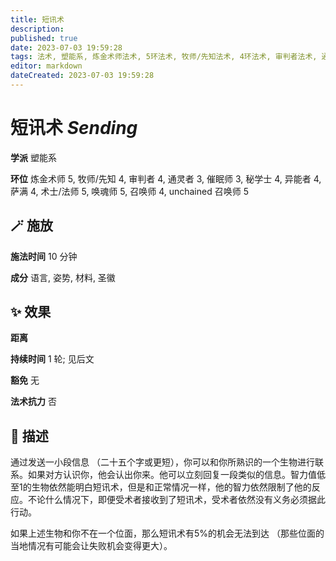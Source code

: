 ```yaml
---
title: 短讯术
description: 
published: true
date: 2023-07-03 19:59:28
tags: 法术, 塑能系, 炼金术师法术, 5环法术, 牧师/先知法术, 4环法术, 审判者法术, 通灵者法术, 3环法术, 催眠师法术, 秘学士法术, 异能者法术, 萨满法术, 术士/法师法术, 唤魂师法术, 召唤师法术, unchained 召唤师法术
editor: markdown
dateCreated: 2023-07-03 19:59:28
---
```


# **短讯术** *Sending*

**学派** 塑能系 

**环位** 炼金术师 5, 牧师/先知 4, 审判者 4, 通灵者 3, 催眠师 3, 秘学士 4, 异能者 4, 萨满 4, 术士/法师 5, 唤魂师 5, 召唤师 4, unchained 召唤师 5

## 🪄 施放

**施法时间** 10 分钟

**成分** 语言, 姿势, 材料, 圣徽

## ✨ 效果  

**距离**   

**持续时间** 1 轮; 见后文 

**豁免** 无

**法术抗力** 否

## 📖 描述

通过发送一小段信息 （二十五个字或更短），你可以和你所熟识的一个生物进行联系。如果对方认识你，他会认出你来。他可以立刻回复一段类似的信息。智力值低至1的生物依然能明白短讯术，但是和正常情况一样，他的智力依然限制了他的反应。不论什么情况下，即便受术者接收到了短讯术，受术者依然没有义务必须据此行动。

如果上述生物和你不在一个位面，那么短讯术有5%的机会无法到达 （那些位面的当地情况有可能会让失败机会变得更大）。
    